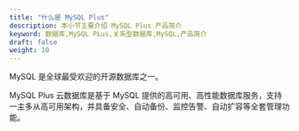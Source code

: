 ```yaml
---
title: "什么是 MySQL Plus"
description: 本小节主要介绍 MySQL Plus 产品简介
keyword: 数据库,MySQL PLus,关系型数据库,MySQL,产品简介
draft: false
weight: 10
---
```




MySQL 是全球最受欢迎的开源数据库之一。

MySQL Plus 云数据库是基于 MySQL 提供的高可用、高性能数据库服务，支持一主多从高可用架构，并具备安全、自动备份、监控告警、自动扩容等全套管理功能。
